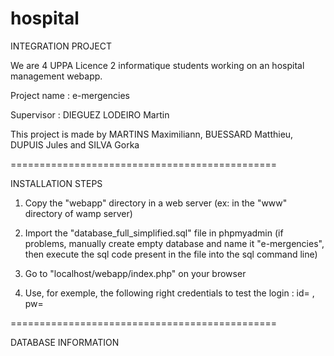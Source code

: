 # hospital
INTEGRATION PROJECT 

We are 4 UPPA Licence 2 informatique students working on an hospital management webapp.

Project name : e-mergencies

Supervisor : DIEGUEZ LODEIRO Martin

This project is made by MARTINS Maximiliann, BUESSARD Matthieu, DUPUIS Jules and SILVA Gorka

==============================================

INSTALLATION STEPS

1) Copy the "webapp" directory in a web server (ex: in the "www" directory of wamp server)

2) Import the "database_full_simplified.sql" file in phpmyadmin (if problems, manually create empty database and name it "e-mergencies", then execute the sql code present in the file into the sql command line)

3) Go to "localhost/webapp/index.php" on your browser

4) Use, for exemple, the following right credentials to test the login : id= , pw= 

==============================================

DATABASE INFORMATION






